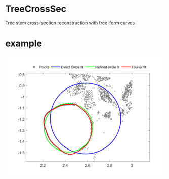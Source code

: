 # TreeCrossSec
Tree stem cross-section reconstruction with free-form curves
# example
![example 1](e1.png)
